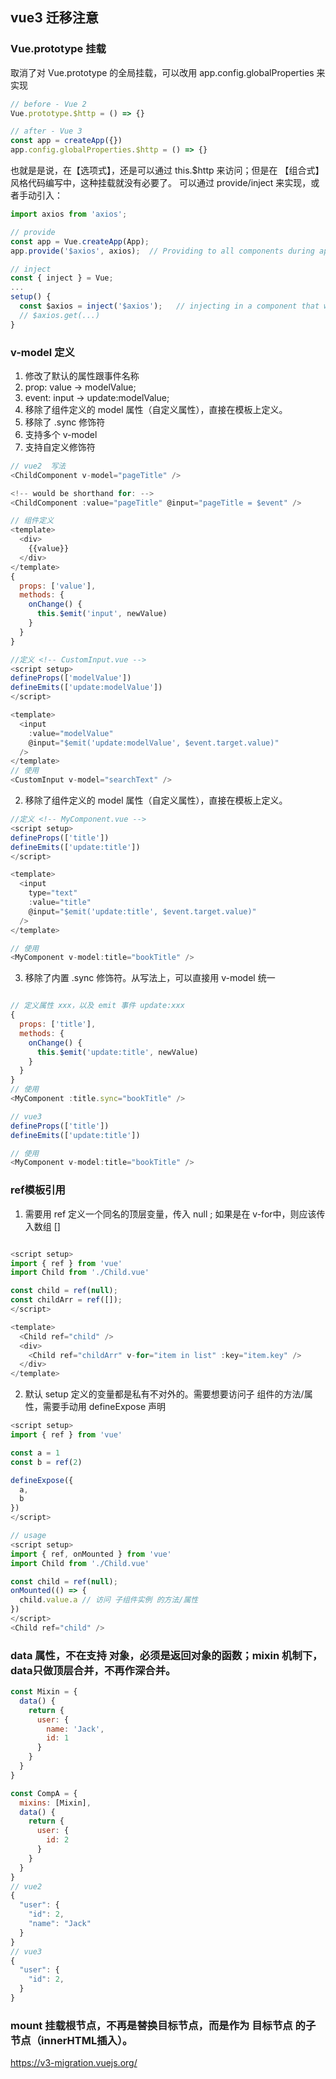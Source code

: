 ## vue3 迁移注意
### Vue.prototype 挂载
取消了对 Vue.prototype 的全局挂载，可以改用 app.config.globalProperties 来实现
```javascript
// before - Vue 2
Vue.prototype.$http = () => {}

// after - Vue 3
const app = createApp({})
app.config.globalProperties.$http = () => {}

```
也就是是说，在【选项式】，还是可以通过 this.$http 来访问；但是在 【组合式】风格代码编写中，这种挂载就没有必要了。
可以通过 provide/inject 来实现，或者手动引入：
```javascript
import axios from 'axios';

// provide
const app = Vue.createApp(App);
app.provide('$axios', axios);  // Providing to all components during app creation

// inject
const { inject } = Vue;
...
setup() {
  const $axios = inject('$axios');   // injecting in a component that wants it
  // $axios.get(...)
}
```

### v-model 定义
1. 修改了默认的属性跟事件名称
  1. prop: value -> modelValue;
  2. event: input -> update:modelValue;
2. 移除了组件定义的 model 属性（自定义属性），直接在模板上定义。
3. 移除了 .sync 修饰符
4. 支持多个 v-model
5. 支持自定义修饰符
```javascript
// vue2  写法
<ChildComponent v-model="pageTitle" />

<!-- would be shorthand for: -->
<ChildComponent :value="pageTitle" @input="pageTitle = $event" />

// 组件定义
<template>
  <div>
    {{value}}
  </div>
</template>
{
  props: ['value'],
  methods: {
    onChange() {
      this.$emit('input', newValue)
    }
  }
}
```

```javascript
//定义 <!-- CustomInput.vue -->
<script setup>
defineProps(['modelValue'])
defineEmits(['update:modelValue'])
</script>

<template>
  <input
    :value="modelValue"
    @input="$emit('update:modelValue', $event.target.value)"
  />
</template>
// 使用
<CustomInput v-model="searchText" />

```

2. 移除了组件定义的 model 属性（自定义属性），直接在模板上定义。

```javascript
//定义 <!-- MyComponent.vue -->
<script setup>
defineProps(['title'])
defineEmits(['update:title'])
</script>

<template>
  <input
    type="text"
    :value="title"
    @input="$emit('update:title', $event.target.value)"
  />
</template>

// 使用
<MyComponent v-model:title="bookTitle" />

```   
3. 移除了内置 .sync 修饰符。从写法上，可以直接用 v-model 统一

```javascript

// 定义属性 xxx，以及 emit 事件 update:xxx
{
  props: ['title'],
  methods: {
    onChange() {
      this.$emit('update:title', newValue)
    }
  }
}
// 使用
<MyComponent :title.sync="bookTitle" />

// vue3
defineProps(['title'])
defineEmits(['update:title'])

// 使用
<MyComponent v-model:title="bookTitle" />

```   

### ref模板引用
1. 需要用 ref 定义一个同名的顶层变量，传入 null ; 如果是在 v-for中，则应该传入数组 []
```javascript

<script setup>
import { ref } from 'vue'
import Child from './Child.vue'

const child = ref(null);
const childArr = ref([]);
</script>

<template>
  <Child ref="child" />
  <div>
    <Child ref="childArr" v-for="item in list" :key="item.key" />
  </div>
</template>
```
2. 默认 setup 定义的变量都是私有不对外的。需要想要访问子 组件的方法/属性，需要手动用 defineExpose 声明
```javascript
<script setup>
import { ref } from 'vue'

const a = 1
const b = ref(2)

defineExpose({
  a,
  b
})
</script>

// usage
<script setup>
import { ref, onMounted } from 'vue'
import Child from './Child.vue'

const child = ref(null);
onMounted(() => {
  child.value.a // 访问 子组件实例 的方法/属性
})
</script>
<Child ref="child" />
```

### data 属性，不在支持 对象，必须是返回对象的函数；mixin 机制下， data只做顶层合并，不再作深合并。
```javascript
const Mixin = {
  data() {
    return {
      user: {
        name: 'Jack',
        id: 1
      }
    }
  }
}

const CompA = {
  mixins: [Mixin],
  data() {
    return {
      user: {
        id: 2
      }
    }
  }
}
// vue2 
{
  "user": {
    "id": 2,
    "name": "Jack"
  }
}
// vue3
{
  "user": {
    "id": 2,
  }
}

```

### mount 挂载根节点，不再是替换目标节点，而是作为 目标节点 的子节点（innerHTML插入）。

https://v3-migration.vuejs.org/